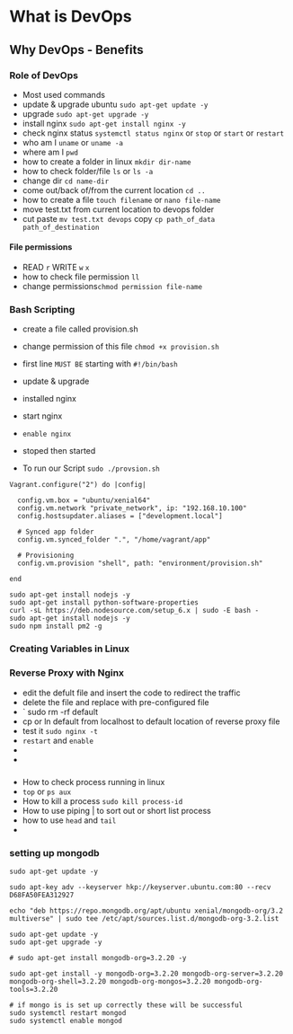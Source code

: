 # What is DevOps
## Why DevOps - Benefits
### Role of DevOps

- Most used commands
- update & upgrade ubuntu `sudo apt-get update -y`
- upgrade `sudo apt-get upgrade -y`
- install nginx `sudo apt-get install nginx -y`
- check nginx status `systemctl status nginx` or `stop` or `start` or `restart`
- who am I `uname` or `uname -a`
- where am I `pwd`
- how to create a folder in linux `mkdir dir-name`
- how to check folder/file `ls` or `ls -a`
- change dir `cd name-dir`
- come out/back of/from the current location `cd ..`
- how to create a file `touch filename` or `nano file-name`
- move test.txt from current location to devops folder
- cut paste `mv test.txt devops` copy  `cp path_of_data path_of_destination`
  

#### File permissions
- READ `r` WRITE `w` `x` 
- how to check file permission `ll`
- change permissions`chmod permission file-name`
![]()

### Bash Scripting
- create a file called provision.sh
- change permission of this file `chmod +x provision.sh`
- first line `MUST BE` starting with `#!/bin/bash`
- update & upgrade
- installed nginx
- start nginx
- `enable nginx` 
  
- stoped then started 
- To run our Script `sudo ./provsion.sh` 

```
Vagrant.configure("2") do |config|

  config.vm.box = "ubuntu/xenial64"
  config.vm.network "private_network", ip: "192.168.10.100"
  config.hostsupdater.aliases = ["development.local"]

  # Synced app folder
  config.vm.synced_folder ".", "/home/vagrant/app"

  # Provisioning
  config.vm.provision "shell", path: "environment/provision.sh"

end
```






```
sudo apt-get install nodejs -y
sudo apt-get install python-software-properties
curl -sL https://deb.nodesource.com/setup_6.x | sudo -E bash -
sudo apt-get install nodejs -y
sudo npm install pm2 -g
```
### Creating Variables in Linux




### Reverse Proxy with Nginx
- edit the defult file and insert the code to redirect the traffic
- delete the file and replace with pre-configured file
- ` sudo rm -rf default
- cp or ln default from localhost to default location of reverse proxy file
- test it `sudo nginx -t`
- `restart` and `enable`
-  
- 

#####
- How to check process running in linux
- `top` or `ps aux`
- How to kill a process `sudo kill process-id`
- How to use piping | to sort out or short list process
- how to use `head` and `tail`
- 
  
### setting up mongodb
```
sudo apt-get update -y

sudo apt-key adv --keyserver hkp://keyserver.ubuntu.com:80 --recv D68FA50FEA312927

echo "deb https://repo.mongodb.org/apt/ubuntu xenial/mongodb-org/3.2 multiverse" | sudo tee /etc/apt/sources.list.d/mongodb-org-3.2.list

sudo apt-get update -y
sudo apt-get upgrade -y

# sudo apt-get install mongodb-org=3.2.20 -y

sudo apt-get install -y mongodb-org=3.2.20 mongodb-org-server=3.2.20 mongodb-org-shell=3.2.20 mongodb-org-mongos=3.2.20 mongodb-org-tools=3.2.20

# if mongo is is set up correctly these will be successful
sudo systemctl restart mongod
sudo systemctl enable mongod
```
